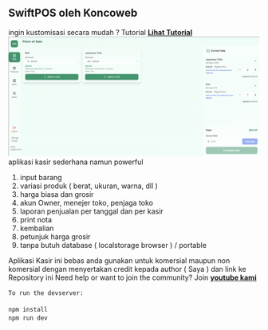 ## SwiftPOS oleh Koncoweb
ingin kustomisasi secara mudah ? Tutorial [**Lihat Tutorial**]((https://www.youtube.com/watch?v=zAlhYWO9flE) "**Lihat Tutorial**")
![swiftpos snapshot](https://raw.githubusercontent.com/koncoweb/swiftpos/refs/heads/main/swiftpos-screenshot.png "swiftpos snapshot")
aplikasi kasir sederhana namun powerful
1. input barang
2. variasi produk ( berat, ukuran, warna, dll )
3. harga biasa dan grosir
4. akun Owner, menejer toko, penjaga toko
5. laporan penjualan per tanggal dan per kasir
6. print nota
7. kembalian
8. petunjuk harga grosir
9. tanpa butuh database ( localstorage browser ) / portable

Aplikasi Kasir ini bebas anda gunakan untuk komersial maupun non komersial dengan menyertakan credit kepada author ( Saya ) dan link ke Repository ini 
Need help or want to join the community? Join [**youtube kami**](http://https://www.youtube.com/@mohmbilly "**youtube kami**")

```bash
To run the devserver:

npm install
npm run dev
```

